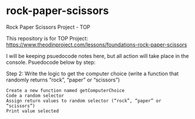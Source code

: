 # rock-paper-scissors
Rock Paper Scissors Project - TOP

This repository is for TOP Project: https://www.theodinproject.com/lessons/foundations-rock-paper-scissors

I will be keeping psuedocode notes here, but all action will take place in the console. Psuedocode below by step:

Step 2: Write the logic to get the computer choice (write a function that randomly returns “rock”, “paper” or “scissors”)

    Create a new function named getComputerChoice
    Code a random selector
    Assign return values to random selector (“rock”, “paper” or “scissors”)
    Print value selected

    




